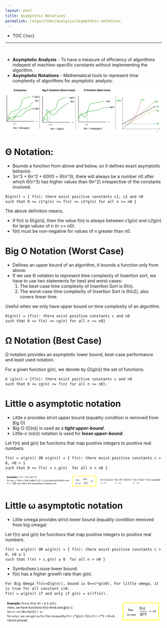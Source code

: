 ```yaml
---
layout: post
title: Asymptotic Notations
permalink: /algorithms/analysis/asymptotic-notations
---
```


- TOC
{:toc}

<hr><br>

- **Asymptotic Analysis** - To have a measure of efficiency of algorithms indepent of machine-specific constants without implementing the algorithm.
- **Asymptotic Notations** - Mathematical tools to represent time complexity of algorithms for asymptotic analysis.

![o-notation.png](https://github.com/arpit04tripathi/files-cdn/raw/cdn/dsa/algorithms/analysis/o-notation.png)

# Θ Notation: 
- Bounds a function from above and below, so it defines exact asymptotic behavior.
- 3n^3 + 6n^2 + 6000 = Θ(n^3), there will always be a number n0 after which Θ(n^3) has higher values than Θn^2) irrespective of the constants involved.

```
Θ(g(n)) = { f(n): there exist positive constants c1, c2 and n0 
such that 0 <= c1*g(n) <= f(n) <= c2*g(n) for all n >= n0 }
```
The above definition means,
- if f(n) is Θ(g(n)), then the value f(n) is always between c1*g(n) and c2*g(n) for large values of n (n >= n0).
- f(n) must be non-negative for values of n greater than n0.

# Big O Notation (Worst Case)
- Defines an upper bound of an algorithm, it bounds a function only from above.
- If we use Θ notation to represent time complexity of Insertion sort, we have to use two statements for best and worst cases:
    1. The best-case time complexity of Insertion Sort is Θ(n).
    2. The worst-case time complexity of Insertion Sort is Θ(n2), also covers linear time.

Useful when we only have upper bound on time complexity of an algorithm.
```
O(g(n)) = {f(n): there exist positive constants c and n0 
such that 0 <= f(n) <= cg(n) for all n >= n0}
```

# Ω Notation (Best Case)
Ω notation provides an asymptotic lower bound, best-case performance and least used notation.

For a given function g(n), we denote by Ω(g(n)) the set of functions.

```
Ω (g(n)) = {f(n): there exist positive constants c and n0 
such that 0 <= cg(n) <= f(n) for all n >= n0}.
```

# Little ο asymptotic notation
- Little o provides strict upper bound (equality condition is removed from Big O) 
- Big-Ο (O(n)) is used as a ***tight upper-bound***.
- Little-ο (ο(n)) notation is used for ***loose upper-bound***.

Let f(n) and g(n) be functions that map positive integers to positive real numbers. 
```
f(n) = ο(g(n)) OR ο(g(n)) = { f(n): there exist positive constants c > 0, n0 > 1
such that 0 <= f(n) < c.g(n)  for all n > n0 }
```

![little-o-example.png](https://github.com/arpit04tripathi/files-cdn/raw/cdn/dsa/algorithms/analysis/little-o-example.png)

# Little ω asymptotic notation
- Little omega provides strict lower bound (equality condition removed from big omega)

Let f(n) and g(n) be functions that map positive integers to positive real numbers. 
```
f(n) = ω(g(n)) OR ω(g(n)) = { f(n): there exist positive constants c > 0, n0 ≥ 1
such that f(n) > c.g(n) ≥ 0  for all n > n0 }
```
- Symbolises Loose lower bound. 
- f(n) has a higher growth rate than g(n). 

```
For Big Omega f(n)=Ω(g(n)), bound is 0<=c*g(n0), For little omega, it is true for all constant c>0.
f(n) = ω(g(n)) if and only if g(n) = ο((f(n)).
```
![little-omega-example.png](https://github.com/arpit04tripathi/files-cdn/raw/cdn/dsa/algorithms/analysis/little-omega-example.png)